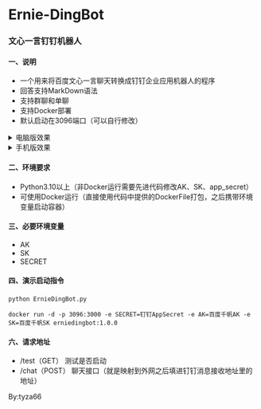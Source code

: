 # Ernie-DingBot
### 文心一言钉钉机器人
#### 一、说明
- 一个用来将百度文心一言聊天转换成钉钉企业应用机器人的程序
- 回答支持MarkDown语法
- 支持群聊和单聊
- 支持Docker部署
- 默认启动在3096端口（可以自行修改）
<details><summary>电脑版效果</summary>
<img src="./images/1.png"/>
</details>
<details><summary>手机版效果</summary>
<img src="./images/2.jpg"/>
</details>

#### 二、环境要求
- Python3.10以上（非Docker运行需要先进代码修改AK、SK、app_secret）
- 可使用Docker运行（直接使用代码中提供的DockerFile打包，之后携带环境变量启动容器）

#### 三、必要环境变量
- AK
- SK
- SECRET

#### 四、演示启动指令
```
python ErnieDingBot.py
```

```
docker run -d -p 3096:3000 -e SECRET=钉钉AppSecret -e AK=百度千帆AK -e SK=百度千帆SK erniedingbot:1.0.0
```

#### 六、请求地址
- /test（GET） 测试是否启动
- /chat（POST） 聊天接口（就是映射到外网之后填进钉钉消息接收地址里的地址）


By:tyza66